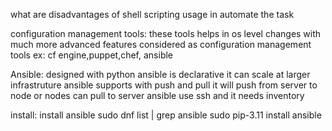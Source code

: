
what are disadvantages of shell scripting usage in automate the task

configuration management tools: these tools helps in os level changes with much more advanced features considered as configuration management tools
ex: cf engine,puppet,chef, ansible

Ansible: designed with python
ansible is declarative 
it can scale at larger infrastruture
ansible supports with push and pull 
it will push from server to node or nodes can pull to server
ansible use ssh and it needs inventory

install: install ansible
sudo dnf list | grep ansible
sudo pip-3.11 install ansible
